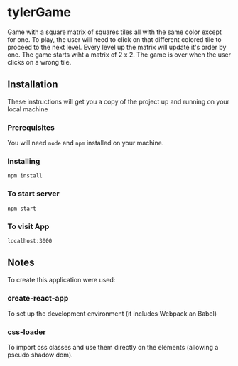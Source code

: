 # tylerGame
Game with a square matrix of squares tiles all with the same color except for one. To play, the user will need to click on that different colored tile to proceed to the next level. Every level up the matrix will update it's order by one.
The game starts wiht a matrix of 2 x 2.
The game is over when the user clicks on a wrong tile.

## Installation
These instructions will get you a copy of the project up and running on your local machine

### Prerequisites
You will need `node` and `npm` installed on your machine.

### Installing
```
npm install
```

### To start server
```
npm start
```

### To visit App
```
localhost:3000
```

## Notes
To create this application were used:

### create-react-app
To set up the development environment (it includes Webpack an Babel)

### css-loader
To import css classes and use them directly on the elements (allowing a pseudo shadow dom).
